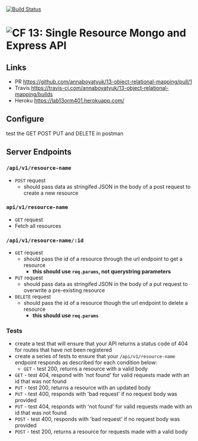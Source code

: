 [![Build Status](https://travis-ci.com/annaboyatyuk/13-object-relational-mapping.svg?branch=master)](https://travis-ci.com/annaboyatyuk/13-object-relational-mapping)


![CF](https://camo.githubusercontent.com/70edab54bba80edb7493cad3135e9606781cbb6b/687474703a2f2f692e696d6775722e636f6d2f377635415363382e706e67) 13: Single Resource Mongo and Express API
===


## Links
* PR https://github.com/annaboyatyuk/13-object-relational-mapping/pull/1
* Travis https://travis-ci.com/annaboyatyuk/13-object-relational-mapping/builds
* Heroku https://lab13orm401.herokuapp.com/

## Configure
test the GET POST PUT and DELETE in postman


## Server Endpoints
### `/api/v1/resource-name`
* `POST` request
  * should pass data as stringifed JSON in the body of a post request to create a new resource
### `api/v1/resource-name`
* `GET` request
* Fetch all resources
### `/api/v1/resource-name/:id`
* `GET` request
  * should pass the id of a resource through the url endpoint to get a resource
    * **this should use `req.params`, not querystring parameters**
* `PUT` request
  * should pass data as stringifed JSON in the body of a put request to overwrite a pre-existing resource
* `DELETE` request
  * should pass the id of a resource though the url endpoint to delete a resource
    * **this should use `req.params`**

### Tests
* create a test that will ensure that your API returns a status code of 404 for routes that have not been registered
* create a series of tests to ensure that your `/api/v1/resource-name` endpoint responds as described for each condition below:
  * `GET` - test 200, returns a resource with a valid body
 * `GET` - test 404, respond with 'not found' for valid requests made with an id that was not found
 * `PUT` - test 200, returns a resource with an updated body
 * `PUT` - test 400, responds with 'bad request' if no request body was provided
 * `PUT` - test 404, responds with 'not found' for valid requests made with an id that was not found
 * `POST` - test 400, responds with 'bad request' if no request body was provided
 * `POST` - test 200, returns a resource for requests made with a valid body
